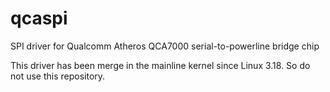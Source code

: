 qcaspi
======

SPI driver for Qualcomm Atheros QCA7000 serial-to-powerline bridge chip

This driver has been merge in the mainline kernel since Linux 3.18. So do not use this repository.